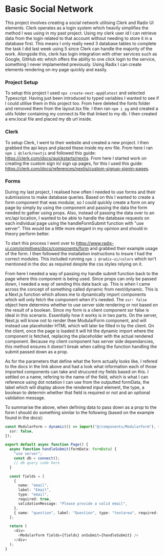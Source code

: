 # Basic Social Network

This project involves creating a social network utilising Clerk and Radix UI elements. Clerk operates as a login system which heavily simplifies the method I was using in my past project. Using my clerk user id I can retrieve data from the login related to that account without needing to store it in a database first. This means I only really need 3 database tables to complete the task I did last week using 5 since Clerk can handle the majority of the work. Alongside this, clerk has login integration with other services such as Google, GitHub etc which offers the ability to one click login to the service, something I never implamented previously. Using Radix I can create elements rendering on my page quickly and easily.

### Project Setup

To setup this project I used `npx create-next-app@latest` and selected Typescript. Having just been introduced to typed variables I wanted to see if I could utilise them in this project too. From here deleted the fonts folder and removed them from the layout.tsx file. I then ran `npm i pg` and created a utils folder containing my connect.ts file that linked to my db. I then created a env.local file and placed my db url inside.

### Clerk

To setup Clerk, I went to their website and created a new project. I then grabbed the api keys and placed these inside my env file. From here I ran `npm i @clerk/nextjs` and followed this guide: https://clerk.com/docs/quickstarts/nextjs. From here I started work on creating the custom sign in/ sign up pages, for this I used this guide: https://clerk.com/docs/references/nextjs/custom-signup-signin-pages.

### Forms

During my last project, I realised how often I needed to use forms and their submissions to make database queries. Based on this I wanted to create a form component that was modular, so I could quickly create a form on any page by simply by using the component and passing the data the form needed to gather using props. Also, instead of passing the data over to an src/api location, I wanted to be able to handle the database requests on each individual page using the handleFormSubmit function with "use server". This would be a little more elegant in my opinion and should in theory perform better.

To start this process I went over to https://www.radix-ui.com/primitives/docs/components/form and grabbed their example usage of the form. I then followed the installation instructions to insure I had the correct modules. This included running `npm i @radix-ui/colors` which isn't mentioned in the doc as required despite the css styles relying on it.

From here I needed a way of passing my handle submit function back to the page where this component is being used. Since props can only be passed down, I needed a way of sending this data back up. This is when I came across the concept of something called dynamic from next/dynamic. This is a Next.js function which allows me to dynamically import components which will only fetch the component when it's needed. The `ssr: false` object here determins whether to use server side rendering or not based on the result of a boolean. Since my form is a client component ssr false is ideal in this scenario. Essentially how it works is in two parts. On the server, Next.js will know not to render thee ModularForm component, and will instead use placeholder HTML which will later be filled in by the client. On the client, once the page is loaded it will hit the dynamic import where the component is fetched, replacing the placeholder with the actual rendered component. Because my client component has server side dependancies, this method ensures it doesn't break when calling the function handling the submit passed down as a prop.

As for the parameters that define what the form actually looks like, I refered to the docs in the link above and had a look what information each of those imported components can take and strucured my fields based on this. I settled on a name, refering to the name of the field, which is what I can reference using dot notation I can use from the outputted formData, the label which will display above the rendered input element, the type, a boolean to determin whether that field is required or not and an optional validation message.

To summarise the above, when defining data to pass down as a prop to the form I should do something similar to the following (based on the example found in the docs):

```ts
const ModularForm = dynamic(() => import("@/components/ModularForm"), {
  ssr: false,
});

export default async function Page() {
  async function handleSubmit(formData: FormData) {
    "use server";
    const db = connect();
    // db query code here
  }

  const fields = [
    {
      name: "email",
      label: "Email",
      type: "email",
      required: true,
      validationMessage: "Please provide a valid email",
    },
    { name: "question", label: "Question", type: "textarea", required: true },
  ];

  return (
    <div>
      <ModularForm fields={fields} onSubmit={handleSubmit} />
    </div>
  );
}
```
